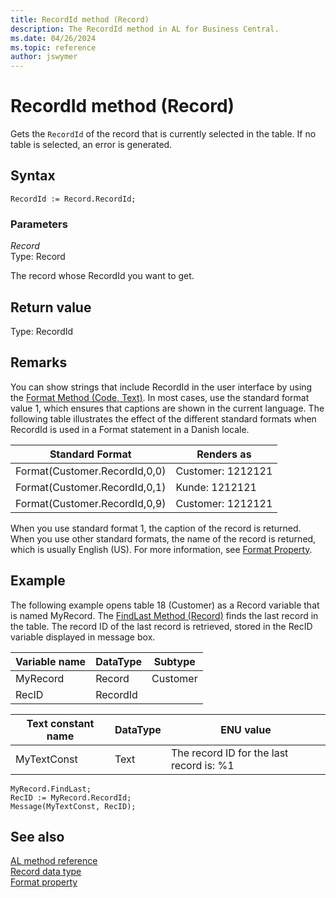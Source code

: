 ```yaml
---
title: RecordId method (Record)
description: The RecordId method in AL for Business Central.
ms.date: 04/26/2024
ms.topic: reference
author: jswymer
---
```


# RecordId method (Record)

Gets the `RecordId` of the record that is currently selected in the table. If no table is selected, an error is generated.  
  
## Syntax  
  
```AL
RecordId := Record.RecordId;  
```  
  
### Parameters 

*Record*  
Type: Record  
  
The record whose RecordId you want to get.  
  
## Return value  

Type: RecordId  
  
## Remarks  

You can show strings that include RecordId in the user interface by using the [Format Method \(Code, Text\)](../methods-auto/library.md). In most cases, use the standard format value 1, which ensures that captions are shown in the current language. The following table illustrates the effect of the different standard formats when RecordId is used in a Format statement in a Danish locale.  
  
|Standard Format|Renders as|  
|---------------------|----------------|  
|Format\(Customer.RecordId,0,0\)|Customer: 1212121|  
|Format\(Customer.RecordId,0,1\)|Kunde: 1212121|  
|Format\(Customer.RecordId,0,9\)|Customer: 1212121|  
  
When you use standard format 1, the caption of the record is returned. When you use other standard formats, the name of the record is returned, which is usually English \(US\). For more information, see [Format Property](../properties/devenv-format-property.md).  
  
## Example

The following example opens table 18 \(Customer\) as a Record variable that is named MyRecord. The [FindLast Method \(Record\)](../methods-auto/library.md) finds the last record in the table. The record ID of the last record is retrieved, stored in the RecID variable displayed in message box.  
  
|Variable name|DataType|Subtype|  
|-------------|--------|-------|  
|MyRecord|Record|Customer|  
|RecID|RecordId|  |
  
|Text constant name|DataType|ENU value|  
|------------------|--------|---------------|  
|MyTextConst|Text|The record ID for the last record is: %1|  
  
```AL
MyRecord.FindLast;  
RecID := MyRecord.RecordId;  
Message(MyTextConst, RecID);  
```  
  
## See also  

[AL method reference](../methods-auto/library.md)  
[Record data type](../methods-auto/library.md)  
[Format property](../properties/devenv-format-property.md)